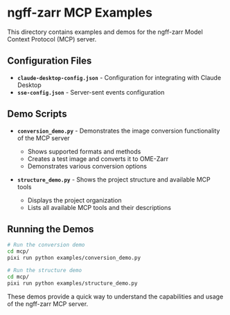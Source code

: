 # ngff-zarr MCP Examples

This directory contains examples and demos for the ngff-zarr Model Context Protocol (MCP) server.

## Configuration Files

- **`claude-desktop-config.json`** - Configuration for integrating with Claude Desktop
- **`sse-config.json`** - Server-sent events configuration

## Demo Scripts

- **`conversion_demo.py`** - Demonstrates the image conversion functionality of the MCP server
  - Shows supported formats and methods
  - Creates a test image and converts it to OME-Zarr
  - Demonstrates various conversion options

- **`structure_demo.py`** - Shows the project structure and available MCP tools
  - Displays the project organization
  - Lists all available MCP tools and their descriptions

## Running the Demos

```bash
# Run the conversion demo
cd mcp/
pixi run python examples/conversion_demo.py

# Run the structure demo
cd mcp/
pixi run python examples/structure_demo.py
```

These demos provide a quick way to understand the capabilities and usage of the ngff-zarr MCP server.
